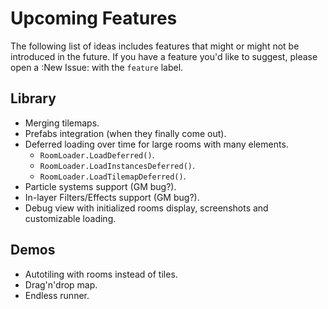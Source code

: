 # Upcoming Features

The following list of ideas includes features that might or might not be introduced in the future. If you have a feature you'd like to suggest, please open a :New Issue: with the `feature` label.

## Library
* Merging tilemaps.
* Prefabs integration (when they finally come out).
* Deferred loading over time for large rooms with many elements.
    * `RoomLoader.LoadDeferred()`.
    * `RoomLoader.LoadInstancesDeferred()`.
    * `RoomLoader.LoadTilemapDeferred()`.
* Particle systems support (GM bug?).
* In-layer Filters/Effects support (GM bug?).
* Debug view with initialized rooms display, screenshots and customizable loading.

## Demos
* Autotiling with rooms instead of tiles.
* Drag'n'drop map.
* Endless runner.
